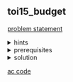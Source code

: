 ## toi15_budget
[problem statement](https://programming.in.th/tasks/toi15_budget)

<details>
  <summary>hints</summary>
  <ul>
    <details>
      <summary>hint 1</summary>
      <p>เราสามารถแบ่งโจทย์ข้อนี้ได้เป็น 2 ส่วนหลักๆ คือ ส่วนของการเลือกทางที่ยังไม่มีหลังคาที่เหมาะสมมาสร้างหลังคา และ ส่วนของการเลือก package ที่เหมาะสมมาใช้สร้างแต่ละหลังคา</p>
    </details>
    <details>
      <summary>hint 2</summary>
      <p>โจทย์ต้องการให้เราเชื่อมให้ทุกอาคารไปหากันได้ เราสามารถใช้ data structure อะไรที่สามารถ check คุณสมบัตินี้ได้ ?</p>
    </details>
    <details>
      <summary>hint 2.5</summary>
      <p>DSU (Union-find data structure)</p>
    </details>
  </ul>
</details>

<details>
  <summary>prerequisites</summary>
  <p>DSU, Kruskal’s MST algo, binary search / Range query data structure</p>
</details>

<details>
  <summary>solution</summary>
  <p>Part 1 → เลือก edge ที่จะสร้างให้เหมาะสม</p>
  <ul>
    <li>เราสามารถมองโจทย์ข้อนี้เป็นกราฟได้ โดยแต่ละอาคารเป็น node และทางเชื่อมเป็น undirected weighted edge โดยมี edge 2 ประเภทที่ edge ที่อยู่ใน graph แล้ว และ edge ที่อาจจะสร้าง โดยเราสามารถ greedy เลือก edge ที่ยังไม่ได้สร้างได้โดยเลือก edge ที่มี weight น้อยและเป็นการเชื่อม 2 component ที่ไม่ได้อยู่เชื่อมกันให้เชื่อมกันตาม Kruskal’s algorithm </li>
  </ul>
  <p>Part 2 → เลือก package มาสร้างแต่ละ edge ให้ cost รวมน้อยสุด</p>
  <ul>
    <li>พิจารณา edge ที่เราจะสร้างที่มี weight = w, การที่จะหา package ที่เหมาะสมก็คือ package ที่มีระยะการสร้างรับเหมา ≥ w และมีราคาการสร้างน้อยที่สุด</li>
  </ul>
  <p>Sol 1 - Brute force (TLE)</p>
  <ul>
    <li>ไล่หาแต่ละ package ที่ระยะรับเหมา ≥ w โดยเก็บ package ที่ราคาน้อยสุด สำหรับแต่ละ edge</li>
  </ul>
  <p>Sol 2 - Binary Search</p>
  <ul>
    <li>เราสามารถมองระยะรับเหมาเป็นเหมือนเส้นจำนวนได้และแต่ละจุดจะเป็นราคาไว้ โดยที่เราก็แค่หาวิธีที่สามารถหา ค่าน้อยที่สุดใน ช่วง ≥ w ซึ่งสามารถแก้ได้โดยการใช้ dynamic programming โดยที่เราจะ sort package ตามระยะรับเหมาจากน้อยไปมาก และกำหนดให้ <code>dp(i) = ราคาการสร้างที่น้อยที่สุด</code> ถ้าสร้างหลังคา ≥ ระยะ i <br>โดยที่เราจะได้ recurrence คือ <code>dp(i) = min(ราคา i, dp(i+1))</code> โดยที่ base case คือ <code>dp(P-1) = ราคา P-1</code> พอเราต้องการหาคำตอบของแต่ละ edge เราก็ binary search หาตำแหน่งแรกที่มีระยะที่ ≥ w แล้วคำตอบก็คือ dp ของ ณ ตำแหน่งนั้น. คำตอบของโจทย์ก็คือผลรวมค่าใช้จ่ายสำหรับแต่ละ edge ที่สร้าง TC = O(ElogE + PlogP)</li>
    <p align="center"><img width="600" src="https://github.com/user-attachments/assets/f67a3e44-c924-43fc-b4f0-1fe625dd15d5" /></p>
  </ul>
  <p>Sol 3 - Range query</p>
  <ul>
    <li>เราสามารถใช้ fenwick tree (ประหยัด memory กว่า segment tree)  ในการหา ค่า minimum ในช่วงได้ โดยในแต่ละ edge เราก็ query หาราคาที่น้อยที่สุดในช่วงระยะ ≥ w. TC = O(ElogE + PlogP)</li>
  </ul>
</details>

[ac code](./toi15_budget.cpp)
